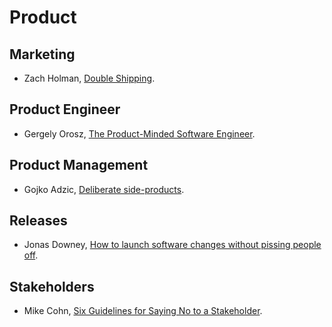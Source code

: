 # Product

## Marketing

- Zach Holman, [Double Shipping](https://zachholman.com/posts/double-shipping).

## Product Engineer

- Gergely Orosz, [The Product-Minded Software Engineer](https://blog.pragmaticengineer.com/the-product-minded-engineer/).

## Product Management

- Gojko Adzic, [Deliberate side-products](https://gojko.net/2019/12/01/deliberate-side-products.html).

## Releases

- Jonas Downey, [How to launch software changes without pissing people off](https://m.signalvnoise.com/how-to-launch-software-changes-without-pissing-people-off-cf79dce64630).

## Stakeholders

- Mike Cohn, [Six Guidelines for Saying No to a Stakeholder](https://www.mountaingoatsoftware.com/blog/six-guidelines-for-saying-no-to-a-stakeholder).
